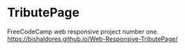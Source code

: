 # TributePage
FreeCodeCamp web responsive project number one.
https://bishaldores.github.io/Web-Responsive-TributePage/

